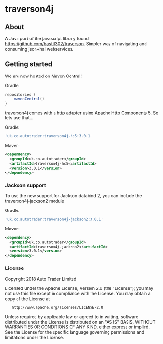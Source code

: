 # traverson4j

## About

A Java port of the javascript library found https://github.com/basti1302/traverson. Simpler way of navigating and consuming json+hal webservices.

## Getting started

We are now hosted on Maven Central! 

Gradle:
```gradle
repositories {
    mavenCentral()
}
```

traverson4j comes with a http adapter using Apache Http Components 5. So lets use that...

Gradle:
```gradle
'uk.co.autotrader:traverson4j-hc5:3.0.1'
```

Maven:
```xml
<dependency>
  <groupId>uk.co.autotrader</groupId>
  <artifactId>traverson4j-hc5</artifactId>
  <version>3.0.1</version>
</dependency>
```

### Jackson support
To use the new support for Jackson databind 2, you can include the traverson4j-jackson2 module

Gradle:
```gradle
'uk.co.autotrader:traverson4j-jackson2:3.0.1'
```

Maven:
```xml
<dependency>
  <groupId>uk.co.autotrader</groupId>
  <artifactId>traverson4j-jackson2</artifactId>
  <version>3.0.1</version>
</dependency>
```

### License

   Copyright 2018 Auto Trader Limited

   Licensed under the Apache License, Version 2.0 (the "License");
   you may not use this file except in compliance with the License.
   You may obtain a copy of the License at

       http://www.apache.org/licenses/LICENSE-2.0

   Unless required by applicable law or agreed to in writing, software
   distributed under the License is distributed on an "AS IS" BASIS,
   WITHOUT WARRANTIES OR CONDITIONS OF ANY KIND, either express or implied.
   See the License for the specific language governing permissions and
   limitations under the License.

